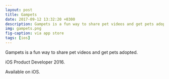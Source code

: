 ```yaml
---
layout: post
title: Gampets
date: 2017-09-12 13:32:20 +0300
description: Gampets is a fun way to share pet videos and get pets adopted.
img: gampets.png
fig-caption: via app store
tags: [ios]
---
```


Gampets is a fun way to share pet videos and get pets adopted.

iOS Product Developer 2016.

Available on iOS.